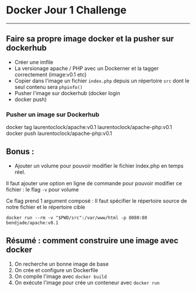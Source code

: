 # Docker Jour 1 Challenge

---

## Faire sa propre image docker et la pusher sur dockerhub

-   Créer une imfile
-   La versionage apache / PHP avec un Dockerner et la tagger correctement (image:v0.1 etc)
-   Copier dans l'image un fichier `index.php` depuis un répertoire `src` dont le seul contenu sera `phpinfo()`
-   Pusher l'image sur dockerhub (docker login
-   docker push)

### Pusher un image sur Dockerhub

docker tag laurentoclock/apache:v0.1 laurentoclock/apache-php:v0.1
docker push laurentoclock/apache-php:v0.1

## Bonus :

-   Ajouter un volume pour pouvoir modifier le fichier index.php
    en temps réel.

Il faut ajouter une option en ligne de commande pour pouvoir modifier ce fichier : le flag `-v` pour volume

Ce flag prend 1 argument composé :
Il faut spécifier le répertoire source de notre fichier et le répertoire cible

`docker run --rm -v "$PWD/src":/var/www/html -p 8080:80 bendjade/apache:v0.1`

## Résumé : comment construire une image avec docker

1. On recherche un bonne image de base
2. On crée et configure un Dockerfile
3. On compile l'image avec `docker build`
4. On exécute l'image pour crée un conteneur avec `docker run`
